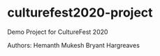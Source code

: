 # culturefest2020-project
Demo Project for CultureFest 2020

Authors:
Hemanth Mukesh
Bryant Hargreaves

